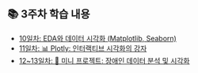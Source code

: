 ## 📚 3주차 학습 내용

- [10일차: EDA와 데이터 시각화 (Matplotlib, Seaborn)](./10_day.md)
- [11일차: 📊 Plotly: 인터랙티브 시각화의 강자](./11_day.md)
- [12~13일차: 🚀 미니 프로젝트: 장애인 데이터 분석 및 시각화](12_13_day.md)